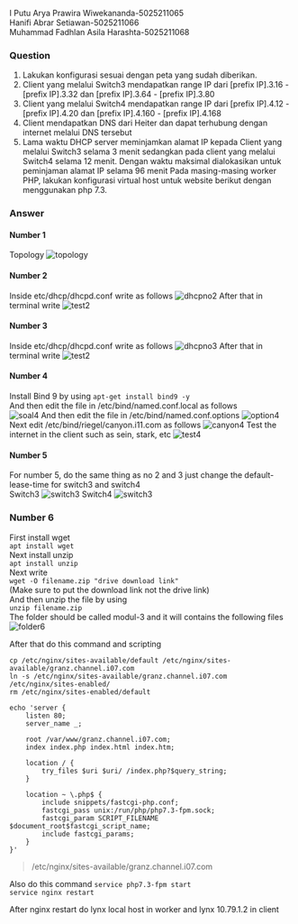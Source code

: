 I Putu Arya Prawira Wiwekananda-5025211065<br>
Hanifi Abrar Setiawan-5025211066<br>
Muhammad Fadhlan Asila Harashta-5025211068<br>

### Question
1. Lakukan konfigurasi sesuai dengan peta yang sudah diberikan.<br>
2. Client yang melalui Switch3 mendapatkan range IP dari [prefix IP].3.16 - [prefix IP].3.32 dan [prefix IP].3.64 - [prefix IP].3.80 <br>
3. Client yang melalui Switch4 mendapatkan range IP dari [prefix IP].4.12 - [prefix IP].4.20 dan [prefix IP].4.160 - [prefix IP].4.168<br>
4. Client mendapatkan DNS dari Heiter dan dapat terhubung dengan internet melalui DNS tersebut<br>
5. Lama waktu DHCP server meminjamkan alamat IP kepada Client yang melalui Switch3 selama 3 menit sedangkan pada client yang melalui Switch4 selama 12 menit. Dengan waktu maksimal dialokasikan untuk peminjaman alamat IP selama 96 menit
Pada masing-masing worker PHP, lakukan konfigurasi virtual host untuk website berikut dengan menggunakan php 7.3.<br>

### Answer
#### Number 1
Topology
![topology](https://cdn.discordapp.com/attachments/934661338934943774/1175794901376565329/image.png?ex=656c8755&is=655a1255&hm=705243fb164b159a110a4f19859ed67322c4bea393755d7848bddbf2ca3d236e&)
#### Number 2
Inside etc/dhcp/dhcpd.conf write as follows
![dhcpno2](https://cdn.discordapp.com/attachments/934661338934943774/1175800588697616486/image.png?ex=656c8ca1&is=655a17a1&hm=c07bd2f8dfa72e360418feb0d2f5e1121a99f4077ce2b873407290231424fca4&)
After that in terminal write
![test2](https://cdn.discordapp.com/attachments/934661338934943774/1175800936866779157/image.png?ex=656c8cf4&is=655a17f4&hm=4cde988ad9166b1746a3f43f4db7aeff16f983974c8ce3bb0aa952b5c8c3417b&)
#### Number 3
Inside etc/dhcp/dhcpd.conf write as follows
![dhcpno3](https://cdn.discordapp.com/attachments/934661338934943774/1175801197693784155/image.png?ex=656c8d32&is=655a1832&hm=f419b4fbe797f8a95f2e359e5133d3a392d0803ff4fc8fa1116a855e1fafa35e&)
After that in terminal write
![test2](https://cdn.discordapp.com/attachments/934661338934943774/1175801455601528954/image.png?ex=656c8d70&is=655a1870&hm=d1bcd0a33880934a518621e765f26d46a7f35ab0b13314b873d041312c12a5dd&)
#### Number 4
Install Bind 9 by using ```apt-get install bind9 -y```<br>
And then edit the file in /etc/bind/named.conf.local as follows<br>
![soal4](https://cdn.discordapp.com/attachments/934661338934943774/1175802098210832384/image.png?ex=656c8e09&is=655a1909&hm=2d30cd43b50d44f7a53385d9dd5373a567e7655184ae3d4ed7669faac1f637a6&)
And then edit the file in /etc/bind/named.conf.options
![option4](https://cdn.discordapp.com/attachments/934661338934943774/1175802374653231214/image.png?ex=656c8e4b&is=655a194b&hm=1747fc16e57b2befc96a9b4c45cb95ad981c6053f095ac185634888879d183e0&)
Next edit /etc/bind/riegel/canyon.i11.com as follows
![canyon4](https://cdn.discordapp.com/attachments/934661338934943774/1175802823754137731/image.png?ex=656c8eb6&is=655a19b6&hm=7aa803953af884ab816b4e0ca803c9f2f7d5160093291df149056a2b7c1587e7&)
Test the internet in the client such as sein, stark, etc
![test4](https://cdn.discordapp.com/attachments/934661338934943774/1175803299304312862/image.png?ex=656c8f27&is=655a1a27&hm=801ef1779c34b7cbd0d992f488061882f6d55d8bd2ca75e642adbbab3f847916&)
#### Number 5
For number 5, do the same thing as no 2 and 3 just change the default-lease-time for switch3 and switch4<br>
Switch3
![switch3](https://cdn.discordapp.com/attachments/934661338934943774/1175803686316937317/image.png?ex=656c8f84&is=655a1a84&hm=d733c59ed711d950c58433b7474c7743c3631017424f658ffa47b8cb80a73e1d&)
Switch4
![switch3](https://cdn.discordapp.com/attachments/934661338934943774/1175804006493327511/image.png?ex=656c8fd0&is=655a1ad0&hm=e2e4ea108d04453c58bfd01ba5576ef77ae4b9649a4e378d75bbb631d2d78b08&)
### Number 6
First install wget <br>
```apt install wget``` <br>
Next install unzip <br>
```apt install unzip``` <br>
Next write <br>
```wget -O filename.zip "drive download link"``` <br>
(Make sure to put the download link not the drive link) <br>
And then unzip the file by using <br>
```unzip filename.zip``` <br>
The folder should be called modul-3 and it will contains the following files <br>
![folder6](https://cdn.discordapp.com/attachments/934661338934943774/1175804245132443729/image.png?ex=656c9009&is=655a1b09&hm=2e0a479e3eb0d8023a5aef09cbc0bc1b80c5f8bb15e4c2d8c0535d470d67fe53&)

After that do this command and scripting <br>

```cp /etc/nginx/sites-available/default /etc/nginx/sites-available/granz.channel.i07.com```<br>
```ln -s /etc/nginx/sites-available/granz.channel.i07.com /etc/nginx/sites-enabled/```<br>
```rm /etc/nginx/sites-enabled/default```<br>

```
echo 'server {
    listen 80;
    server_name _;

    root /var/www/granz.channel.i07.com;
    index index.php index.html index.htm;

    location / {
        try_files $uri $uri/ /index.php?$query_string;
    }

    location ~ \.php$ {
        include snippets/fastcgi-php.conf;
        fastcgi_pass unix:/run/php/php7.3-fpm.sock;
        fastcgi_param SCRIPT_FILENAME $document_root$fastcgi_script_name;
        include fastcgi_params;
    }
}'
```
> /etc/nginx/sites-available/granz.channel.i07.com <br>

Also do this command
```service php7.3-fpm start```<br>
```service nginx restart```<br>

After nginx restart do lynx local host in worker and lynx 10.79.1.2 in client <br>
